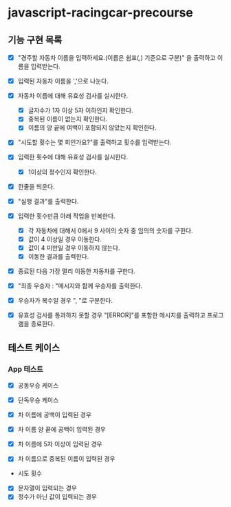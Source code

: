 # javascript-racingcar-precourse

## 기능 구현 목록

- [x] "경주할 자동차 이름을 입력하세요.(이름은 쉼표(,) 기준으로 구분)" 을 출력하고 이름을 입력받는다.
- [x] 입력된 자동차 이름을 ','으로 나눈다.
- [x] 자동차 이름에 대해 유효성 검사를 실시한다.
  - [x] 글자수가 1자 이상 5자 이하인지 확인한다.
  - [x] 중복된 이름이 없는지 확인한다.
  - [x] 이름의 양 끝에 여백이 포함되지 않았는지 확인한다.
- [x] "시도할 횟수는 몇 회인가요?"를 출력하고 횟수를 입력받는다.
- [x] 입력한 횟수에 대해 유효성 검사를 실시한다.
  - [x] 1이상의 정수인지 확인한다.
- [x] 한줄을 띄운다.
- [x] "실행 결과"를 출력한다.
- [x] 입력한 횟수만큼 아래 작업을 반복한다.
  - [x] 각 자동차에 대해서 0에서 9 사이의 숫자 중 임의의 숫자를 구한다.
  - [x] 값이 4 이상일 경우 이동한다.
  - [x] 값이 4 미만일 경우 이동하지 않는다.
  - [x] 이동한 결과를 출력한다.
- [x] 종료된 다음 가장 멀리 이동한 자동차를 구한다.
- [x] "최종 우승자 : "메시지와 함께 우승자를 출력한다.
- [x] 우승자가 복수일 경우 ", "로 구분한다.

- [x] 유효성 검사를 통과하지 못할 경우 "[ERROR]"를 포함한 메시지를 출력하고 프로그램을 종료한다.

## 테스트 케이스

### App 테스트

- [x] 공동우승 케이스
- [x] 단독우승 케이스

- [x] 차 이름에 공백이 입력된 경우
- [x] 차 이름 양 끝에 공백이 입력된 경우
- [x] 차 이름에 5자 이상이 입력된 경우
- [x] 차 이름으로 중복된 이름이 입력된 경우

- 시도 횟수
- [x] 문자열이 입력되는 경우
- [x] 정수가 아닌 값이 입력되는 경우

